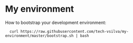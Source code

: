 # My environment

How to bootstrap your development environment:

```
  curl https://raw.githubusercontent.com/tech-vsilva/my-environment/master/bootstrap.sh | bash
```
